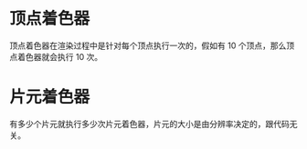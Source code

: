 
# 顶点着色器

顶点着色器在渲染过程中是针对每个顶点执行一次的，假如有 10 个顶点，那么顶点着色器就会执行 10 次。

# 片元着色器

有多少个片元就执行多少次片元着色器，片元的大小是由分辨率决定的，跟代码无关。
